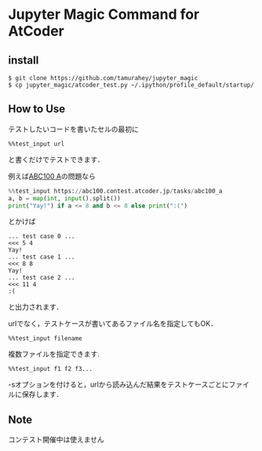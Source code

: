 # Jupyter Magic Command for AtCoder

## install

`$ git clone https://github.com/tamurahey/jupyter_magic`  
`$ cp jupyter_magic/atcoder_test.py ~/.ipython/profile_default/startup/`

## How to Use

テストしたいコードを書いたセルの最初に

```
%%test_input url
```

と書くだけでテストできます．  
  
例えば[ABC100 A](https://abc100.contest.atcoder.jp/tasks/abc100_a)の問題なら

```python
%%test_input https://abc100.contest.atcoder.jp/tasks/abc100_a
a, b = map(int, input().split())
print("Yay!") if a <= 8 and b <= 8 else print(":(")
```
とかけば
  
```
... test case 0 ...
<<< 5 4
Yay!
... test case 1 ...
<<< 8 8
Yay!
... test case 2 ...
<<< 11 4
:(
```
と出力されます．
  
urlでなく，テストケースが書いてあるファイル名を指定してもOK．

```
%%test_input filename
```

複数ファイルを指定できます.

```
%%test_input f1 f2 f3...
```
-sオプションを付けると，urlから読み込んだ結果をテストケースごとにファイルに保存します．

## Note

コンテスト開催中は使えません  
